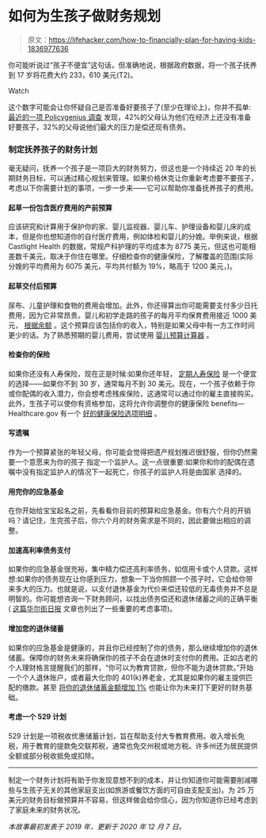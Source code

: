 # 如何为生孩子做财务规划

> 原文：<https://lifehacker.com/how-to-financially-plan-for-having-kids-1836977636>

你可能听说过“孩子不便宜”这句话，但准确地说，根据政府数据，将一个孩子抚养到 17 岁将花费大约 233，610 美元(T2)。

Watch

这个数字可能会让你怀疑自己是否准备好要孩子了(至少在理论上)，你并不孤单: [最近的一项 Policygenius 调查](https://www.policygenius.com/blog/parents-and-money-survey/) 发现，42%的父母认为他们在经济上还没有准备好要孩子，32%的父母说他们最大的压力是偿还现有债务。

### **制定抚养孩子的财务计划**

毫无疑问，抚养一个孩子是一项巨大的财务努力，但这也是一个持续近 20 年的长期财务目标，可以通过精心规划来管理。如果价格休克让你重新考虑要不要孩子，考虑以下你需要计划的事项，一步一步来——它可以帮助你准备抚养孩子的费用。

#### **起草一份包含医疗费用的产前预算**

应该研究和计算用于保护你的家、婴儿监视器、婴儿车、护理设备和婴儿床的成本，但是你也想知道你的自付医疗费用，例如体检和婴儿的分娩。举例来说，根据 Castlight Health 的数据，常规产科护理的平均成本为 8775 美元，但这也可能相差数千美元，取决于你住在哪里。仔细检查你的健康保险，了解覆盖的范围(实际分娩的平均费用为 6075 美元，平均共付额为 19%，略高于 1200 美元，)。

#### **起草交付后预算**

尿布、儿童护理和食物的费用会增加。此外，你还得算出你可能需要支付多少日托费用，因为它非常昂贵。婴儿和初学走路的孩子的每月平均保育费用接近 1000 美元， [根据余额](https://www.thebalance.com/how-your-budget-changes-when-starting-a-family-4153834) 。这个预算应该包括你的收入，特别是如果父母中有一方工作时间更少的话。为了熟悉预期的婴儿费用，尝试使用 [婴儿预算计算器](https://www.babycenter.com/baby-cost-calculator) 。

#### **检查你的保险**

如果你还没有人寿保险，现在正是时候:如果你还年轻， [定期人寿保险](https://www.investopedia.com/terms/t/termlife.asp) 是一个便宜的选择——如果你不到 30 岁，通常每月不到 30 美元。现在，一个孩子依赖于你或你配偶的收入潜力，你会想考虑残疾保险，这通常可以通过你的雇主直接购买。此外，生孩子可以使你有资格参加，这将允许你调整你的健康保险 benefits—Healthcare.gov 有一个 [好的健康保险选项明细](https://www.healthcare.gov/what-if-im-pregnant-or-plan-to-get-pregnant/) 。

#### **写遗嘱**

作为一个预算紧张的年轻父母，你可能会觉得把遗产规划推迟很舒服，但你仍然需要一个意愿来为你的孩子 指定一个监护人。这一点很重要:如果你和你的配偶在遗嘱中没有指定监护人的情况下一起死亡，你孩子的监护人将是由国家 选择的。

#### **用完你的应急基金**

在你开始给宝宝起名之前，先看看你目前的预算和应急基金。你有六个月的开销吗？请记住，生完孩子后，你六个月的财务需求是不同的，因此要做出相应的调整。

#### **加速高利率债务支付**

如果你的应急基金很充裕，集中精力偿还高利率债务，如信用卡或个人贷款。这样想:如果你的债务现在让你感到压力，想象一下当你照顾一个孩子时，它会给你带来多大的压力。也就是说，以支付退休基金为代价来偿还较低的无毒债务并不总是明智的。你可能想咨询一下财务顾问，以找出债务偿还和退休储蓄之间的正确平衡( [这篇华尔街日报](https://www.nerdwallet.com/blog/investing/pay-off-debt-or-save-for-retirement-heres-our-advice/) 文章也列出了一些重要的考虑事项)。

#### **增加您的退休储蓄**

如果你的应急基金是健康的，并且你已经控制了你的债务，那么继续增加你的退休储蓄。保障你的财务未来将确保你的孩子不会在退休时支付你的费用。正如古老的个人理财格言提醒我们的那样，“你可以为教育贷款，但你不能为退休贷款。”开始一个个人退休账户，或者最大化你的 401(k)养老金，尤其是如果你的雇主提供匹配的缴款。甚至 [将你的退休储蓄金额增加 1%](https://twocents.lifehacker.com/you-just-need-to-increase-your-savings-by-1-a-year-1826984496) 也能让你为未来打下更好的财务基础。

#### **考虑一个 529 计划**

529 计划是一项税收优惠储蓄计划，旨在帮助支付大专教育费用。收入增长免税，用于教育的提款免交联邦税，通常也免交州税或地方税。许多州还为居民提供全额或部分税收抵免或扣除。

* * *

制定一个财务计划将有助于你发现意想不到的成本，并让你知道你可能需要削减哪些与生孩子无关的其他家庭支出(如旅游或餐饮方面的可自由支配支出)。为 25 万美元的财务目标做预算并不容易，但这样做会给你信心，因为你知道你已经考虑到了家庭未来的财务状况。

*本故事最初发表于 2019 年，更新于 2020 年 12 月 7 日。*